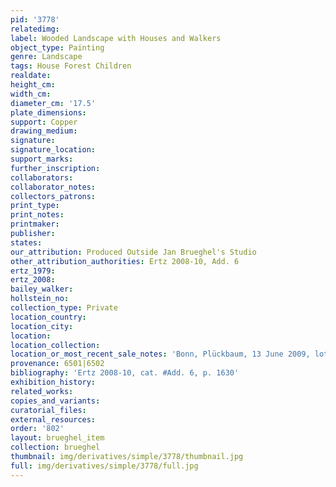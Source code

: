 ```yaml
---
pid: '3778'
relatedimg: 
label: Wooded Landscape with Houses and Walkers
object_type: Painting
genre: Landscape
tags: House Forest Children
realdate: 
height_cm: 
width_cm: 
diameter_cm: '17.5'
plate_dimensions: 
support: Copper
drawing_medium: 
signature: 
signature_location: 
support_marks: 
further_inscription: 
collaborators: 
collaborator_notes: 
collectors_patrons: 
print_type: 
print_notes: 
printmaker: 
publisher: 
states: 
our_attribution: Produced Outside Jan Brueghel's Studio
other_attribution_authorities: Ertz 2008-10, Add. 6
ertz_1979: 
ertz_2008: 
bailey_walker: 
hollstein_no: 
collection_type: Private
location_country: 
location_city: 
location: 
location_collection: 
location_or_most_recent_sale_notes: 'Bonn, Plückbaum, 13 June 2009, lot #1441'
provenance: 6501|6502
bibliography: 'Ertz 2008-10, cat. #Add. 6, p. 1630'
exhibition_history: 
related_works: 
copies_and_variants: 
curatorial_files: 
external_resources: 
order: '802'
layout: brueghel_item
collection: brueghel
thumbnail: img/derivatives/simple/3778/thumbnail.jpg
full: img/derivatives/simple/3778/full.jpg
---
```

